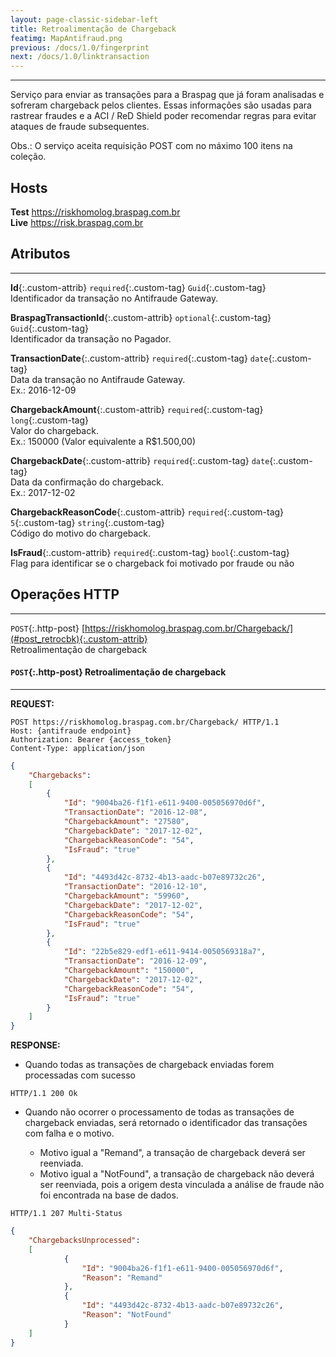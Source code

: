 ```yaml
---
layout: page-classic-sidebar-left
title: Retroalimentação de Chargeback
featimg: MapAntifraud.png
previous: /docs/1.0/fingerprint
next: /docs/1.0/linktransaction
---
```

---

Serviço para enviar as transações para a Braspag que já foram analisadas e sofreram chargeback pelos clientes. Essas informações são usadas para rastrear fraudes e a
ACI / ReD Shield poder recomendar regras para evitar ataques de fraude subsequentes.

Obs.: O serviço aceita requisição POST com no máximo 100 itens na coleção.

## Hosts

**Test** https://riskhomolog.braspag.com.br  
**Live** https://risk.braspag.com.br

<a name="contract"></a>
  
## Atributos
-----------------------------------

**Id**{:.custom-attrib}  `required`{:.custom-tag} `Guid`{:.custom-tag}  
Identificador da transação no Antifraude Gateway.

**BraspagTransactionId**{:.custom-attrib}  `optional`{:.custom-tag} `Guid`{:.custom-tag}  
Identificador da transação no Pagador.

**TransactionDate**{:.custom-attrib} `required`{:.custom-tag} `date`{:.custom-tag}  
Data da transação no Antifraude Gateway.  
Ex.: 2016-12-09

**ChargebackAmount**{:.custom-attrib} `required`{:.custom-tag} `long`{:.custom-tag}  
Valor do chargeback.  
Ex.: 150000 (Valor equivalente a R$1.500,00)

**ChargebackDate**{:.custom-attrib} `required`{:.custom-tag} `date`{:.custom-tag}  
Data da confirmação do chargeback.  
Ex.: 2017-12-02

**ChargebackReasonCode**{:.custom-attrib} `required`{:.custom-tag} `5`{:.custom-tag} `string`{:.custom-tag}  
Código do motivo do chargeback.

**IsFraud**{:.custom-attrib} `required`{:.custom-tag} `bool`{:.custom-tag}  
Flag para identificar se o chargeback foi motivado por fraude ou não

<a style="float: right;" href="#attributes"><i class="fa fa-angle-double-up fa-fw"></i></a>

<a name="http_operations"></a>

## Operações HTTP
-----------------------------------

`POST`{:.http-post} [https://riskhomolog.braspag.com.br/Chargeback/](#post_retrocbk){:.custom-attrib}  
Retroalimentação de chargeback  

<a style="float: right;" href="#http_operations"><i class="fa fa-angle-double-up fa-fw"></i></a>

<a name="post_retrocbk"></a>

#### `POST`{:.http-post} Retroalimentação de chargeback
-------------------------------------------

**REQUEST:**  

``` http
POST https://riskhomolog.braspag.com.br/Chargeback/ HTTP/1.1
Host: {antifraude endpoint}
Authorization: Bearer {access_token}
Content-Type: application/json
```

``` json
{
    "Chargebacks":
    [
        {
            "Id": "9004ba26-f1f1-e611-9400-005056970d6f",
            "TransactionDate": "2016-12-08",
            "ChargebackAmount": "27580",
            "ChargebackDate": "2017-12-02",
            "ChargebackReasonCode": "54",
            "IsFraud": "true"
        },
        {
            "Id": "4493d42c-8732-4b13-aadc-b07e89732c26",
            "TransactionDate": "2016-12-10",
            "ChargebackAmount": "59960",
            "ChargebackDate": "2017-12-02",
            "ChargebackReasonCode": "54",
            "IsFraud": "true"
        },
        {
            "Id": "22b5e829-edf1-e611-9414-0050569318a7",
            "TransactionDate": "2016-12-09",
            "ChargebackAmount": "150000",
            "ChargebackDate": "2017-12-02",
            "ChargebackReasonCode": "54",
            "IsFraud": "true"
        }
    ]
}
```

**RESPONSE:**  

- Quando todas as transações de chargeback enviadas forem processadas com sucesso
``` http
HTTP/1.1 200 Ok
```

- Quando não ocorrer o processamento de todas as transações de chargeback enviadas, será retornado o identificador das transações com falha e o motivo.  

    * Motivo igual a "Remand", a transação de chargeback deverá ser reenviada.  
    * Motivo igual a "NotFound", a transação de chargeback não deverá ser reenviada, pois a origem desta vinculada a análise de fraude não foi encontrada na base de dados.  
``` http
HTTP/1.1 207 Multi-Status
```
``` json
{
    "ChargebacksUnprocessed":
    [
            {
                "Id": "9004ba26-f1f1-e611-9400-005056970d6f",
                "Reason": "Remand"
            },
            {
                "Id": "4493d42c-8732-4b13-aadc-b07e89732c26",
                "Reason": "NotFound"
            }
    ]
}
```
